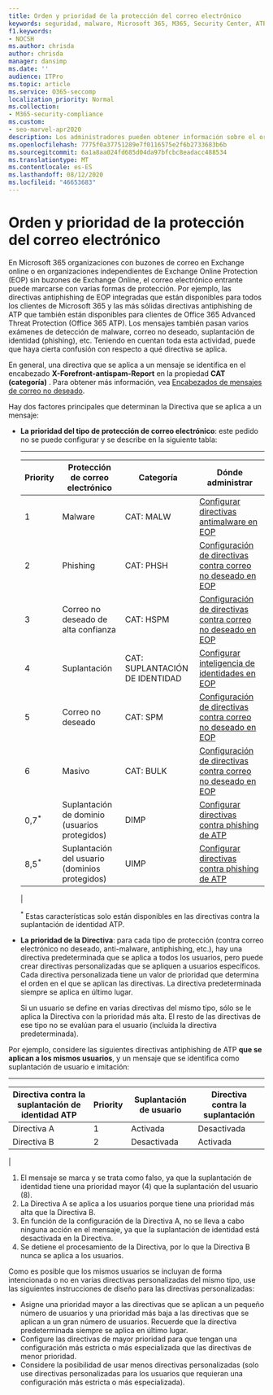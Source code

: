 ```yaml
---
title: Orden y prioridad de la protección del correo electrónico
keywords: seguridad, malware, Microsoft 365, M365, Security Center, ATP, Microsoft defender ATP, Office 365 ATP, ATP de Azure
f1.keywords:
- NOCSH
ms.author: chrisda
author: chrisda
manager: dansimp
ms.date: ''
audience: ITPro
ms.topic: article
ms.service: O365-seccomp
localization_priority: Normal
ms.collection:
- M365-security-compliance
ms.custom:
- seo-marvel-apr2020
description: Los administradores pueden obtener información sobre el orden de las protecciones de la aplicación en Exchange Online Protection (EOP) y cómo el valor de prioridad en las directivas de protección determina la Directiva que se aplica.
ms.openlocfilehash: 7775f0a37751289e7f0116575e2f6b2733683b6b
ms.sourcegitcommit: 6a1a8aa024fd685d04da97bfcbc8eadacc488534
ms.translationtype: MT
ms.contentlocale: es-ES
ms.lasthandoff: 08/12/2020
ms.locfileid: "46653683"
---
```

# <a name="order-and-precedence-of-email-protection"></a>Orden y prioridad de la protección del correo electrónico

En Microsoft 365 organizaciones con buzones de correo en Exchange online o en organizaciones independientes de Exchange Online Protection (EOP) sin buzones de Exchange Online, el correo electrónico entrante puede marcarse con varias formas de protección. Por ejemplo, las directivas antiphishing de EOP integradas que están disponibles para todos los clientes de Microsoft 365 y las más sólidas directivas antiphishing de ATP que también están disponibles para clientes de Office 365 Advanced Threat Protection (Office 365 ATP). Los mensajes también pasan varios exámenes de detección de malware, correo no deseado, suplantación de identidad (phishing), etc. Teniendo en cuentan toda esta actividad, puede que haya cierta confusión con respecto a qué directiva se aplica.

En general, una directiva que se aplica a un mensaje se identifica en el encabezado **X-Forefront-antispam-Report** en la propiedad **CAT (categoría)** . Para obtener más información, vea [Encabezados de mensajes de correo no deseado](anti-spam-message-headers.md).

Hay dos factores principales que determinan la Directiva que se aplica a un mensaje:

- **La prioridad del tipo de protección de correo electrónico**: este pedido no se puede configurar y se describe en la siguiente tabla:

  ****

  |Priority|Protección de correo electrónico|Categoría|Dónde administrar|
  |---|---|---|---|
  |1|Malware|CAT: MALW|[Configurar directivas antimalware en EOP](configure-anti-malware-policies.md)|
  |2|Phishing|CAT: PHSH|[Configuración de directivas contra correo no deseado en EOP](configure-your-spam-filter-policies.md)|
  |3|Correo no deseado de alta confianza|CAT: HSPM|[Configuración de directivas contra correo no deseado en EOP](configure-your-spam-filter-policies.md)|
  |4 |Suplantación|CAT: SUPLANTACIÓN DE IDENTIDAD|[Configurar inteligencia de identidades en EOP](learn-about-spoof-intelligence.md)|
  |5 |Correo no deseado|CAT: SPM|[Configuración de directivas contra correo no deseado en EOP](configure-your-spam-filter-policies.md)|
  |6 |Masivo|CAT: BULK|[Configuración de directivas contra correo no deseado en EOP](configure-your-spam-filter-policies.md)|
  |0,7<sup>\*</sup>|Suplantación de dominio (usuarios protegidos)|DIMP|[Configurar directivas contra phishing de ATP](configure-atp-anti-phishing-policies.md)|
  |8,5<sup>\*</sup>|Suplantación del usuario (dominios protegidos)|UIMP|[Configurar directivas contra phishing de ATP](configure-atp-anti-phishing-policies.md)|
  |

  <sup>\*</sup> Estas características solo están disponibles en las directivas contra la suplantación de identidad ATP.

- **La prioridad de la Directiva**: para cada tipo de protección (contra correo electrónico no deseado, anti-malware, antiphishing, etc.), hay una directiva predeterminada que se aplica a todos los usuarios, pero puede crear directivas personalizadas que se apliquen a usuarios específicos. Cada directiva personalizada tiene un valor de prioridad que determina el orden en el que se aplican las directivas. La directiva predeterminada siempre se aplica en último lugar.

  Si un usuario se define en varias directivas del mismo tipo, sólo se le aplica la Directiva con la prioridad más alta. El resto de las directivas de ese tipo no se evalúan para el usuario (incluida la directiva predeterminada).

Por ejemplo, considere las siguientes directivas antiphishing de ATP **que se aplican a los mismos usuarios**, y un mensaje que se identifica como suplantación de usuario e imitación:

  ****

  |Directiva contra la suplantación de identidad ATP|Priority|Suplantación de usuario|Directiva contra la suplantación|
  |---|---|---|---|
  |Directiva A|1|Activada|Desactivada|
  |Directiva B|2|Desactivada|Activada|
  |

1. El mensaje se marca y se trata como falso, ya que la suplantación de identidad tiene una prioridad mayor (4) que la suplantación del usuario (8).
2. La Directiva A se aplica a los usuarios porque tiene una prioridad más alta que la Directiva B.
3. En función de la configuración de la Directiva A, no se lleva a cabo ninguna acción en el mensaje, ya que la suplantación de identidad está desactivada en la Directiva.
4. Se detiene el procesamiento de la Directiva, por lo que la Directiva B nunca se aplica a los usuarios.

Como es posible que los mismos usuarios se incluyan de forma intencionada o no en varias directivas personalizadas del mismo tipo, use las siguientes instrucciones de diseño para las directivas personalizadas:

- Asigne una prioridad mayor a las directivas que se aplican a un pequeño número de usuarios y una prioridad más baja a las directivas que se aplican a un gran número de usuarios. Recuerde que la directiva predeterminada siempre se aplica en último lugar.
- Configure las directivas de mayor prioridad para que tengan una configuración más estricta o más especializada que las directivas de menor prioridad.
- Considere la posibilidad de usar menos directivas personalizadas (solo use directivas personalizadas para los usuarios que requieran una configuración más estricta o más especializada).
